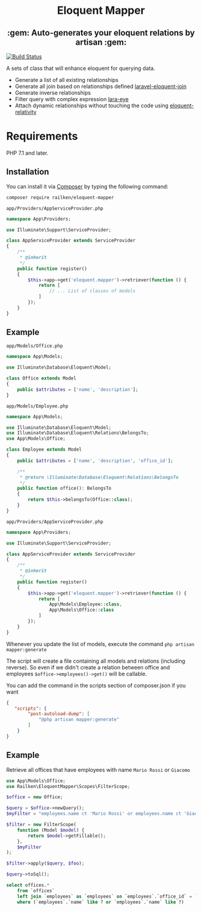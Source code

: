 <h1 align="center"> Eloquent Mapper </h1>

<h2 align="center">:gem: Auto-generates your eloquent relations by artisan :gem:</h2>

[![Build Status](https://travis-ci.org/railken/eloquent-mapper.svg?branch=master)](https://travis-ci.org/railken/eloquent-mapper)

A sets of class that will enhance eloquent for querying data.

- Generate a list of all existing relationships
- Generate all join based on relationships defined [laravel-eloquent-join](https://github.com/fico7489/laravel-eloquent-join)
- Generate inverse relationships
- Filter query with complex expression [lara-eye](https://github.com/railken/lara-eye)
- Attach dynamic relationships without touching the code using [eloquent-relativity](https://github.com/imanghafoori1/eloquent-relativity)

# Requirements

PHP 7.1 and later.

## Installation

You can install it via [Composer](https://getcomposer.org/) by typing the following command:

```bash
composer require railken/eloquent-mapper
```

`app/Providers/AppServiceProvider.php`

```php
namespace App\Providers;

use Illuminate\Support\ServiceProvider;

class AppServiceProvider extends ServiceProvider
{
    /**
     * @inherit
     */
    public function register()
    {
        $this->app->get('eloquent.mapper')->retriever(function () {
            return [
                // ... List of classes of models
            ]
        });
    }
}
```

## Example

`app/Models/Office.php`
```php
namespace App\Models;

use Illuminate\Database\Eloquent\Model;

class Office extends Model
{
    public $attributes = ['name', 'description'];
}
```

`app/Models/Employee.php`
```php
namespace App\Models;

use Illuminate\Database\Eloquent\Model;
use Illuminate\Database\Eloquent\Relations\BelongsTo;
use App\Models\Office;

class Employee extends Model
{
    public $attributes = ['name', 'description', 'office_id'];

    /**
     * @return \Illuminate\Database\Eloquent\Relations\BelongsTo
     */
    public function office(): BelongsTo
    {
        return $this->belongsTo(Office::class);
    }
}
```

`app/Providers/AppServiceProvider.php`

```php
namespace App\Providers;

use Illuminate\Support\ServiceProvider;

class AppServiceProvider extends ServiceProvider
{
    /**
     * @inherit
     */
    public function register()
    {
        $this->app->get('eloquent.mapper')->retriever(function () {
            return [
                App\Models\Employee::class,
                App\Models\Office::class
            ]
        });
    }
}
```

Whenever you update the list of models, execute the command
`php artisan mapper:generate`

The script will create a file containing all models and relations (including reverse). So even if we didn't create a relation between office and employees
`$office->employees()->get()` will be callable.

You can add the command in the scripts section of composer.json if you want
```json
{
   "scripts": {
        "post-autoload-dump": [
            "@php artisan mapper:generate"
        ]
    }
}
```

## Example

Retrieve all offices that have employees with name `Mario Rossi` or `Giacomo`

```php
use App\Models\Office;
use Railken\EloquentMapper\Scopes\FilterScope;

$office = new Office;

$query = $office->newQuery();
$myFilter = "employees.name ct 'Mario Rossi' or employees.name ct 'Giacomo'"

$filter = new FilterScope(
    function (Model $model) {
        return $model->getFillable();
    },
    $myFilter
);

$filter->apply($query, $foo);

$query->toSql(); 

```

```sql
select offices.* 
	from `offices` 
	left join `employees` as `employees` on `employees`.`office_id` = `offices`.`id`
	where (`employees`.`name` like ? or `employees`.`name` like ?)
```
